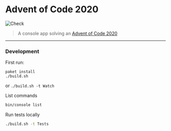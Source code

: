 Advent of Code 2020
===================

![Check](https://github.com/MortalFlesh/advent-of-code-2020/workflows/Check/badge.svg)

> A console app solving an [Advent of Code 2020](https://adventofcode.com/2020)

---
### Development

First run:
```
paket install
./build.sh
```

or `./build.sh -t Watch`

List commands
```sh
bin/console list
```

Run tests locally
```sh
./build.sh -t Tests
```
